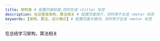 ```yaml
---
title: 架构类 # 配置页面标题,同时生成 <title> 标签
description: 在这里放架构，算法相关 # 配置页面简介，同时用于生成 <meta> 标签
keywords: [架构，算法，设计模式] # 配置页面关键词，同时用于生成 <meta> 标签
---
```


在总结学习架构，算法相关
